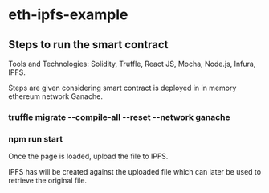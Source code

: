 # eth-ipfs-example

## Steps to run the smart contract ##

Tools and Technologies: Solidity, Truffle, React JS, Mocha, Node.js, Infura, IPFS.

Steps are given considering smart contract is deployed in in memory ethereum network Ganache.

### truffle migrate --compile-all --reset --network ganache ###

### npm run start ###

Once the page is loaded, upload the file to IPFS.

IPFS has will be created against the uploaded file which can later be used to retrieve the original file.
